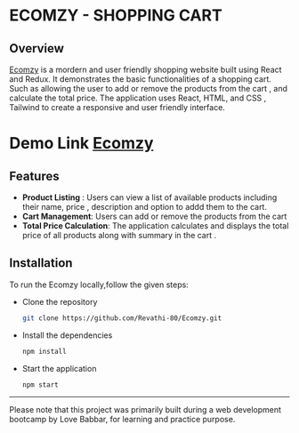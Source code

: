 
# ECOMZY - SHOPPING CART

## Overview
[Ecomzy](https://revathi-80-ecomzy.netlify.app/) is a mordern and user friendly shopping website built using React and Redux. It demonstrates the basic functionalities of a shopping cart. Such as allowing the user to add or remove the products from the cart , and calculate the total price. The application uses React, HTML, and CSS , Tailwind to create a responsive and user friendly interface.

# Demo Link [Ecomzy](https://revathi-80-ecomzy.netlify.app/)

## Features 
- **Product Listing** : Users can view a list of available products including their name, price , description and option to addd them to the cart.
-  **Cart Management**: Users can add or remove the products from the cart
-  **Total Price Calculation**: The application calculates and displays the total price of all products along with summary in the cart .

## Installation

To run the Ecomzy locally,follow the given steps:

- Clone the repository
  ```bash
  git clone https://github.com/Revathi-80/Ecomzy.git
  ```
- Install the dependencies
  ```bash
  npm install
  ```
- Start the application
    ```bash
    npm start
    ```
---

Please note that this project was primarily built during a web development bootcamp by Love Babbar, for learning and practice purpose.
